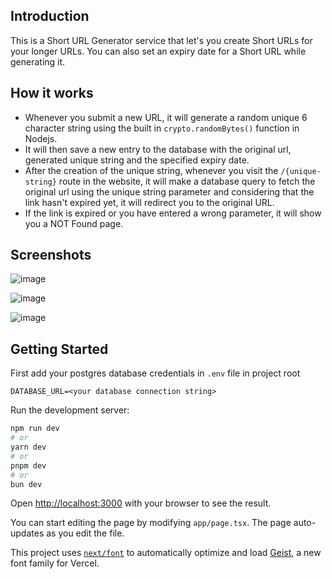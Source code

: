 ## Introduction

This is a Short URL Generator service that let's you create Short URLs for your longer URLs. You can also set an expiry date for a Short URL while generating it.

## How it works

- Whenever you submit a new URL, it will generate a random unique 6 character string using the built in `crypto.randomBytes()` function in Nodejs.
- It will then save a new entry to the database with the original url, generated unique string and the specified expiry date.
- After the creation of the unique string, whenever you visit the `/{unique-string}` route in the website, it will make a database query to fetch the original url using the unique string parameter and considering that the link hasn't expired yet, it will redirect you to the original URL.
- If the link is expired or you have entered a wrong parameter, it will show you a NOT Found page.

## Screenshots

![image](https://github.com/user-attachments/assets/1d5270ec-292b-4f20-ab67-ea03f1be957b)

![image](https://github.com/user-attachments/assets/453bd90d-29dc-460c-a95a-5242ca578ea1)

![image](https://github.com/user-attachments/assets/87a8fa23-0627-4cc8-b329-70218c5527b6)


## Getting Started

First add your postgres database credentials in `.env` file in project root

```
DATABASE_URL=<your database connection string>
```

Run the development server:

```bash
npm run dev
# or
yarn dev
# or
pnpm dev
# or
bun dev
```

Open [http://localhost:3000](http://localhost:3000) with your browser to see the result.

You can start editing the page by modifying `app/page.tsx`. The page auto-updates as you edit the file.

This project uses [`next/font`](https://nextjs.org/docs/app/building-your-application/optimizing/fonts) to automatically optimize and load [Geist](https://vercel.com/font), a new font family for Vercel.
